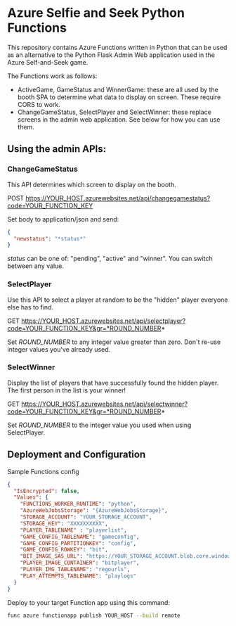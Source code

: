 # Azure Selfie and Seek Python Functions

This repository contains Azure Functions written in Python that can be used as an alternative to the Python Flask Admin Web application used in the Azure Self-and-Seek game.

The Functions work as follows:

- ActiveGame, GameStatus and WinnerGame: these are all used by the booth SPA to determine what data to display on screen. These require CORS to work.
- ChangeGameStatus, SelectPlayer and SelectWinner: these replace screens in the admin web application. See below for how you can use them.

## Using the admin APIs:

### ChangeGameStatus

This API determines which screen to display on the booth. 

POST https://YOUR_HOST.azurewebsites.net/api/changegamestatus?code=YOUR_FUNCTION_KEY

Set body to application/json and send:

```json
{
  "newstatus": "*status*"
}
```

*status* can be one of: "pending", "active" and "winner". You can switch between any value.

### SelectPlayer

Use this API to select a player at random to be the "hidden" player everyone else has to find.

GET https://YOUR_HOST.azurewebsites.net/api/selectplayer?code=YOUR_FUNCTION_KEY&gr=*ROUND_NUMBER*

Set *ROUND_NUMBER* to any integer value greater than zero. Don't re-use integer values you've already used.

### SelectWinner

Display the list of players that have successfully found the hidden player. The first person in the list is your winner!

GET https://YOUR_HOST.azurewebsites.net/api/selectwinner?code=YOUR_FUNCTION_KEY&gr=*ROUND_NUMBER*

Set *ROUND_NUMBER* to the integer value you used when using SelectPlayer.

## Deployment and Configuration

Sample Functions config

```json
{
  "IsEncrypted": false,
  "Values": {
    "FUNCTIONS_WORKER_RUNTIME": "python",
    "AzureWebJobsStorage": "{AzureWebJobsStorage}",
    "STORAGE_ACCOUNT": "YOUR_STORAGE_ACCOUNT",
    "STORAGE_KEY": "XXXXXXXXXX",
    "PLAYER_TABLENAME" : "playerlist",
    "GAME_CONFIG_TABLENAME": "gameconfig",
    "GAME_CONFIG_PARTITIONKEY": "config",
    "GAME_CONFIG_ROWKEY": "bit",
    "BIT_IMAGE_SAS_URL": "https://YOUR_STORAGE_ACCOUNT.blob.core.windows.net/src/bitwally.png?SAS_KEY",
    "PLAYER_IMAGE_CONTAINER": "bitplayer",
    "PLAYER_IMG_TABLENAME": "regourls",
    "PLAY_ATTEMPTS_TABLENAME": "playlogs"
  }
}
```

Deploy to your target Function app using this command:

```bash
func azure functionapp publish YOUR_HOST --build remote
```